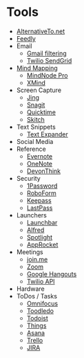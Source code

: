 # Tools

* [AlternativeTo.net](https://alternativeto.net/)
* [Feedly](https://feedly.com)
* Email
  * [Gmail filtering](http://www.thinkingserious.com/2010/04/09/reduce-distractions-and-stay-in-the-zone-with-an-aggressive-gmail-filtering-strategy/)
  * [Twilio SendGrid](https://sendgrid.com/)
* [Mind Mapping](https://www.tonybuzan.com/)
  * [MindNode Pro](https://mindnode.com/)
  * [XMind](https://www.xmind.net/)
* Screen Capture
  * [Jing](https://www.techsmith.com/jing-tool.html)
  * [Snagit](https://www.techsmith.com/screen-capture.html)
  * [Quicktime](https://support.apple.com/quicktime)
  * [Skitch](https://evernote.com/products/skitch)
* Text Snippets
  * [Text Expander](https://textexpander.com/)
* Social Media
* Reference
  * [Evernote](https://evernote.com/)
  * [OneNote](https://products.office.com/en-us/onenote/digital-note-taking-app)
  * [DevonThink](https://www.devontechnologies.com/apps/devonthink)
* Security
  * [1Password](https://1password.com/)
  * [RoboForm](https://www.roboform.com/)
  * [Keepass](https://keepass.info/)
  * [LastPass](https://lastpass.com/)
* Launchers
  * [Launchbar](https://www.obdev.at/products/launchbar/index.html)
  * [Alfred](https://www.alfredapp.com/)
  * [Spotlight](https://support.apple.com/guide/mac-help/spotlight-mchlp1008/mac)
  * [AppRocket](http://www.candylabs.com/approcket)
* Meetings
  * [join.me](https://www.join.me/)
  * [Zoom](https://zoom.us/)
  * [Google Hangouts](https://tools.google.com/dlpage/hangoutplugin)
  * [Twilio API](https://www.twilio.com/video)
* Hardware
* ToDos / Tasks
  * [Omnifocus](https://www.omnigroup.com/omnifocus)
  * [Toodledo](https://www.toodledo.com/)
  * [Todoist](https://todoist.com)
  * [Things](https://culturedcode.com/things/)
  * [Asana](https://asana.com/)
  * [Trello](https://trello.com)
  * [JIRA](https://www.atlassian.com/software/jira)
